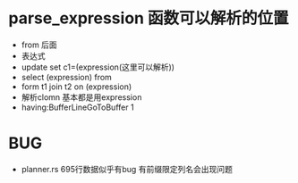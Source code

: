 # parse_expression 函数可以解析的位置
- from 后面
- 表达式
- update set c1=(expression(这里可以解析))
- select (expression) from
- form t1 join t2 on (expression)
- 解析clomn 基本都是用expression
- having:BufferLineGoToBuffer 1



# BUG
- planner.rs 695行数据似乎有bug 有前缀限定列名会出现问题
